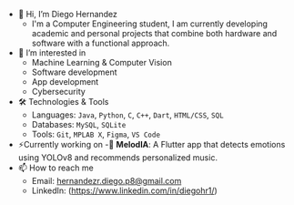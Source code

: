 - 👋 Hi, I’m Diego Hernandez
  - I'm a Computer Engineering student, I am currently developing academic and personal projects that combine both hardware and software with a functional approach.
- 👀 I’m interested in
  - Machine Learning & Computer Vision
  - Software development
  - App development
  - Cybersecurity
- 🛠 Technologies & Tools
  - Languages: `Java`, `Python`, `C`, `C++`, `Dart`, `HTML/CSS`, `SQL`
  - Databases: `MySQL`, `SQLite`
  - Tools: `Git`, `MPLAB X`, `Figma`, `VS Code`
- ⚡Currently working on
  -📱 **MelodIA**: A Flutter app that detects emotions using YOLOv8 and recommends personalized music.
- 📫 How to reach me 
  - Email: hernandezr.diego.p8@gmail.com
  - LinkedIn: (https://www.linkedin.com/in/diegohr1/)
